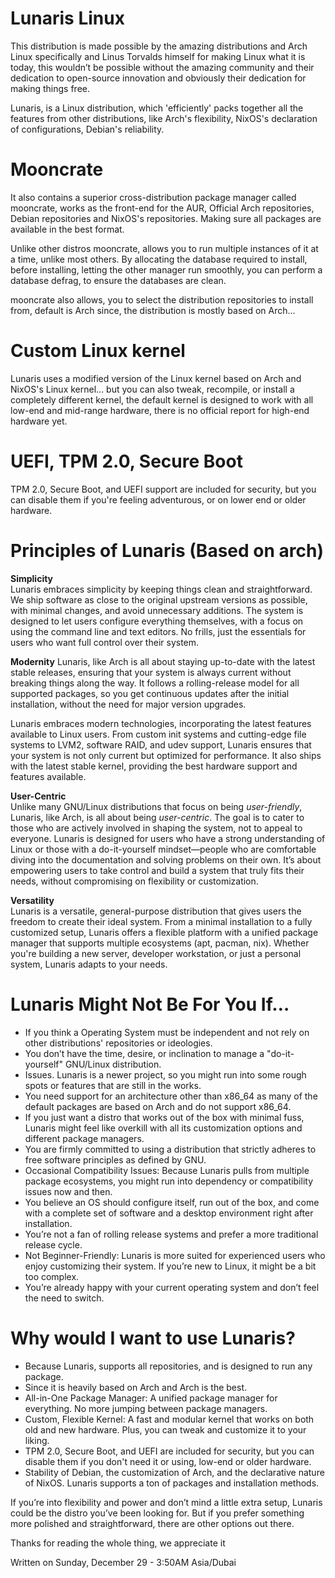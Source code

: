 # Lunaris Linux
This distribution is made possible by the amazing distributions and Arch Linux specifically and Linus Torvalds himself for making Linux what it is today, this wouldn’t be possible without the amazing community and their dedication to open-source innovation and obviously their dedication for making things free.

Lunaris, is a Linux distribution, which 'efficiently' packs together all the features from other distributions, like Arch's flexibility, NixOS's declaration of configurations, Debian's reliability.

# Mooncrate
It also contains a superior cross-distribution package manager called mooncrate, works as the front-end for the AUR, Official Arch repositories, Debian repositories and NixOS's repositories. Making sure all packages are available in the best format.

Unlike other distros mooncrate, allows you to run multiple instances of it at a time, unlike most others. By allocating the database required to install, before installing, letting the other manager run smoothly, you can perform a database defrag, to ensure the databases are clean.

mooncrate also allows, you to select the distribution repositories to install from, default is Arch since, the distribution is mostly based on Arch...

# Custom Linux kernel
Lunaris uses a modified version of the Linux kernel based on Arch and NixOS's Linux kernel... but you can also tweak, recompile, or install a completely different kernel, the default kernel is designed to work with all low-end and mid-range hardware, there is no official report for high-end hardware yet.

# UEFI, TPM 2.0, Secure Boot
TPM 2.0, Secure Boot, and UEFI support are included for security, but you can disable them if you're feeling adventurous, or on lower end or older hardware.

# Principles of Lunaris (Based on arch)

**Simplicity**  
Lunaris embraces simplicity by keeping things clean and straightforward. We ship software as close to the original upstream versions as possible, with minimal changes, and avoid unnecessary additions. The system is designed to let users configure everything themselves, with a focus on using the command line and text editors. No frills, just the essentials for users who want full control over their system.

**Modernity**
Lunaris, like Arch is all about staying up-to-date with the latest stable releases, ensuring that your system is always current without breaking things along the way. It follows a rolling-release model for all supported packages, so you get continuous updates after the initial installation, without the need for major version upgrades.

Lunaris embraces modern technologies, incorporating the latest features available to Linux users. From custom init systems and cutting-edge file systems to LVM2, software RAID, and udev support, Lunaris ensures that your system is not only current but optimized for performance. It also ships with the latest stable kernel, providing the best hardware support and features available.

**User-Centric**  
Unlike many GNU/Linux distributions that focus on being _user-friendly_, Lunaris, like Arch, is all about being _user-centric_. The goal is to cater to those who are actively involved in shaping the system, not to appeal to everyone. Lunaris is designed for users who have a strong understanding of Linux or those with a do-it-yourself mindset—people who are comfortable diving into the documentation and solving problems on their own. It’s about empowering users to take control and build a system that truly fits their needs, without compromising on flexibility or customization.

**Versatility**  
Lunaris is a versatile, general-purpose distribution that gives users the freedom to create their ideal system. From a minimal installation to a fully customized setup, Lunaris offers a flexible platform with a unified package manager that supports multiple ecosystems (apt, pacman, nix). Whether you're building a new server, developer workstation, or just a personal system, Lunaris adapts to your needs.

# Lunaris Might Not Be For You If…

- If you think a Operating System must be independent and not rely on other distributions' repositories or ideologies.
-   You don’t have the time, desire, or inclination to manage a "do-it-yourself" GNU/Linux distribution.
- Issues. Lunaris is a newer project, so you might run into some rough spots or features that are still in the works.
-   You need support for an architecture other than x86_64 as many of the default packages are based on Arch and do not support x86_64.
- If you just want a distro that works out of the box with minimal fuss, Lunaris might feel like overkill with all its customization options and different package managers.
-   You are firmly committed to using a distribution that strictly adheres to free software principles as defined by GNU.
- Occasional Compatibility Issues: Because Lunaris pulls from multiple package ecosystems, you might run into dependency or compatibility issues now and then.
-   You believe an OS should configure itself, run out of the box, and come with a complete set of software and a desktop environment right after installation.
-   You’re not a fan of rolling release systems and prefer a more traditional release cycle.
- Not Beginner-Friendly: Lunaris is more suited for experienced users who enjoy customizing their system. If you’re new to Linux, it might be a bit too complex.
-   You’re already happy with your current operating system and don’t feel the need to switch.

# Why would I want to use Lunaris?

- Because Lunaris, supports all repositories, and is designed to run any package.
- Since it is heavily based on Arch and Arch is the best.
- All-in-One Package Manager: A unified package manager for everything. No more jumping between package managers.
- Custom, Flexible Kernel: A fast and modular kernel that works on both old and new hardware. Plus, you can tweak and customize it to your liking.
- TPM 2.0, Secure Boot, and UEFI are included for security, but you can disable them if you don't need it or using, low-end or older hardware.
- Stability of Debian, the customization of Arch, and the declarative nature of NixOS. Lunaris supports a ton of packages and installation methods.

If you’re into flexibility and power and don’t mind a little extra setup, Lunaris could be the distro you’ve been looking for. But if you prefer something more polished and straightforward, there are other options out there.

Thanks for reading the whole thing, we appreciate it

Written on Sunday, December 29 - 3:50AM Asia/Dubai
